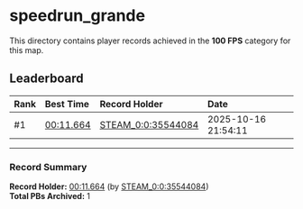 # speedrun_grande

This directory contains player records achieved in the **100 FPS** category for this map.

## Leaderboard

| Rank | Best Time | Record Holder | Date                |
| :--- | :-------- | :------------ | :------------------ |
| #1   | [00:11.664](./00011664_STEAM_0_0_35544084_20251016-215411.zip) | [STEAM_0:0:35544084](https://speedrun16.com/profile/STEAM_0:0:35544084)   | 2025-10-16 21:54:11 |

---

### Record Summary
**Record Holder:** [00:11.664](./00011664_STEAM_0_0_35544084_20251016-215411.zip) (by [STEAM_0:0:35544084](https://speedrun16.com/profile/STEAM_0:0:35544084))  
**Total PBs Archived:** 1